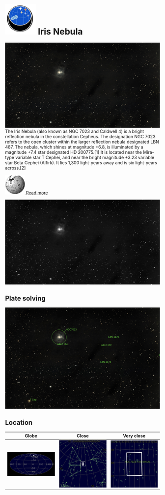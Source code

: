 # ![](../Imaging//Common/pyl-tiny.png) Iris Nebula
![IMG](../Imaging//Original/Iris_Nebula.jpg)
The Iris Nebula (also known as NGC 7023 and Caldwell 4) is a bright reflection nebula in the constellation Cepheus. The designation NGC 7023 refers to the open cluster within the larger reflection nebula designated LBN 487. The nebula, which shines at magnitude +6.8, is illuminated by a magnitude +7.4 star designated HD 200775.[1] It is located near the Mira-type variable star T Cephei, and near the bright magnitude +3.23 variable star Beta Cephei (Alfirk). It lies 1,300 light-years away and is six light-years across.[2]



[![](../Imaging/Common/Wikipedia.png) Read more](https://en.wikipedia.org/wiki/Iris_Nebula)

![IMG](../Imaging//Grayscale/Iris_Nebula.jpg)


## Plate solving
![IMG](../Imaging//Annotated/Iris_Nebula_Annotated.jpg)

## Location 

| Globe | Close | Very close |
| ----- | ----- | ----- |
|![IMG](../Imaging//Annotated/Iris_Nebula_Globe.jpg) |![IMG](../Imaging//Annotated/Iris_Nebula_Close.jpg) |![IMG](../Imaging//Annotated/Iris_Nebula_Closer.jpg) |